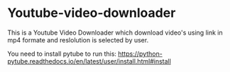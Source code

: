 # Youtube-video-downloader
This is a Youtube Video Downloader which download video's using link in mp4 formate and reslolution is selected by user.

You need to install pytube to run this:
https://python-pytube.readthedocs.io/en/latest/user/install.html#install
